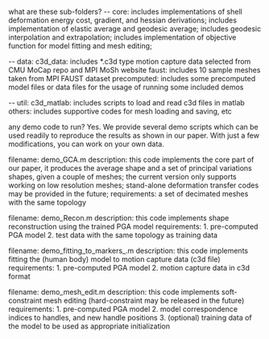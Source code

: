 what are these sub-folders?-- core: 	includes implementations of shell deformation energy cost, gradient, and hessian derivations;	includes implementation of elastic average and geodesic average;	includes geodesic interpolation and extrapolation;	includes implementation of objective function for model fitting and mesh editing; 	-- data:	c3d_data:		includes *.c3d type motion capture data selected from CMU MoCap repo and MPI MoSh website	faust:		includes 10 sample meshes taken from MPI FAUST dataset	precomputed:		includes some precomputed model files or data files for the usage of running some included demos-- util:	c3d_matlab:		includes scripts to load and read c3d files in matlab	others:		includes supportive codes for mesh loading and saving, etcany demo code to run?Yes. We provide several demo scripts which can be used readily to reproduce the results as shown in our paper. With just a few modifications, you can work on your own data. filename:	demo_GCA.mdescription:	this code implements the core part of our paper, it produces the average shape and a set of principal variations shapes, given a couple of meshes; the current version only supports working on low resolution meshes; stand-alone deformation transfer codes may be provided in the future; requirements:	a set of decimated meshes with the same topology	filename:	demo_Recon.mdescription:	this code implements shape reconstruction using the trained PGA modelrequirements:	1. pre-computed PGA model	2. test data with the same topology as training data	filename:	demo_fitting_to_markers_.mdescription:	this code implements fitting the (human body) model to motion capture data (c3d file)requirements:	1. pre-computed PGA model	2. motion capture data in c3d format	filename:	demo_mesh_edit.mdescription:	this code implements soft-constraint mesh editing (hard-constraint may be released in the future)requirements:	1. pre-computed PGA model	2. model correspondence indices to handles, and new handle positions	3. (optional) training data of the model to be used as appropriate initialization	